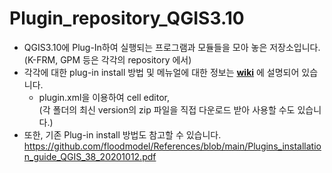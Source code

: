 # Plugin_repository_QGIS3.10
* QGIS3.10에 Plug-In하여 실행되는 프로그램과 모듈들을 모아 놓은 저장소입니다.<br/>
    (K-FRM, GPM 등은 각각의 repository 에서) <br/>      
* 각각에 대한 plug-in install 방법 및 메뉴얼에 대한 정보는 [**wiki**](https://github.com/floodmodel/Plugin_repository_QGIS3.10/wiki) 에 설명되어 있습니다.<br/>
  - plugin.xml을 이용하여 cell editor,   
    (각 폴더의 최신 version의 zip 파일을 직접 다운로드 받아 사용할 수도 있습니다.)
* 또한, 기존 Plug-in install 방법도 참고할 수 있습니다. https://github.com/floodmodel/References/blob/main/Plugins_installation_guide_QGIS_38_20201012.pdf 
